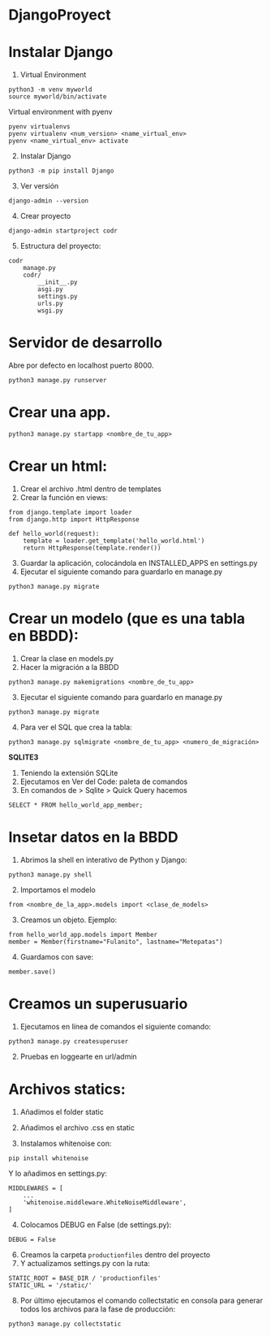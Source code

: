 # DjangoProyect

# Instalar Django

1. Virtual Environment
```
python3 -m venv myworld
source myworld/bin/activate
```
Virtual environment with pyenv
```
pyenv virtualenvs
pyenv virtualenv <num_version> <name_virtual_env>
pyenv <name_virtual_env> activate
```
2. Instalar Django
```
python3 -m pip install Django
```
3. Ver versión
```
django-admin --version 
```
4. Crear proyecto
```
django-admin startproject codr
```

5. Estructura del proyecto:
```
codr
    manage.py
    codr/
        __init__.py
        asgi.py
        settings.py
        urls.py
        wsgi.py
```
# Servidor de desarrollo
Abre por defecto en localhost puerto 8000.
```
python3 manage.py runserver
```

# Crear una app.

```
python3 manage.py startapp <nombre_de_tu_app>
```

# Crear un html:
1. Crear el archivo .html dentro de templates
2. Crear la función en views:
```
from django.template import loader
from django.http import HttpResponse

def hello_world(request):
    template = loader.get_template('hello_world.html')
    return HttpResponse(template.render())
```
3. Guardar la aplicación, colocándola en INSTALLED_APPS en settings.py
4. Ejecutar el siguiente comando para guardarlo en manage.py
```
python3 manage.py migrate
```

# Crear un modelo (que es una tabla en BBDD):
1. Crear la clase en models.py
2. Hacer la migración a la BBDD
```
python3 manage.py makemigrations <nombre_de_tu_app>
```
3. Ejecutar el siguiente comando para guardarlo en manage.py
```
python3 manage.py migrate
```
4. Para ver el SQL que crea la tabla:
```
python3 manage.py sqlmigrate <nombre_de_tu_app> <numero_de_migración>
```

**SQLITE3**
1. Teniendo la extensión SQLite
2. Ejecutamos en Ver del Code: paleta de comandos
3. En comandos de > Sqlite > Quick Query hacemos
```
SELECT * FROM hello_world_app_member;
``` 


# Insetar datos en la BBDD
1. Abrimos la shell en interativo de Python y Django:
```
python3 manage.py shell
```
2. Importamos el modelo
```
from <nombre_de_la_app>.models import <clase_de_models>
```
3. Creamos un objeto.
Ejemplo:
```
from hello_world_app.models import Member
member = Member(firstname="Fulanito", lastname="Metepatas")
```
4. Guardamos con save:
```
member.save()
```

# Creamos un superusuario
1. Ejecutamos en línea de comandos el siguiente comando:
```
python3 manage.py createsuperuser
```
2. Pruebas en loggearte en url/admin



# Archivos statics:
1. Añadimos el folder static
2. Añadimos el archivo .css en static

3. Instalamos whitenoise con:
```
pip install whitenoise
```
Y lo añadimos en settings.py:
```
MIDDLEWARES = [
    ...
    'whitenoise.middleware.WhiteNoiseMiddleware',
] 
```
4. Colocamos DEBUG en False (de settings.py):
```
DEBUG = False
```
6. Creamos la carpeta `productionfiles` dentro del proyecto
7. Y actualizamos settings.py con la ruta:
```
STATIC_ROOT = BASE_DIR / 'productionfiles'
STATIC_URL = '/static/'
```
8. Por último ejecutamos el comando collectstatic en consola para generar todos los archivos para la fase de producción:
```
python3 manage.py collectstatic
```
